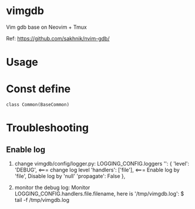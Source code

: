 # vimgdb
Vim gdb base on Neovim + Tmux

Ref: https://github.com/sakhnik/nvim-gdb/

# Usage

# Const define

	class Common(BaseCommon)

# Troubleshooting

## Enable log

1. change vimgdb/config/logger.py:
	LOGGING_CONFIG.loggers
        '': {
            'level':     'DEBUG',    <=== change log level
            'handlers':  ['file'],   <=== Enable log by 'file', Disable log by 'null'
            'propagate': False
        },

2. monitor the debug log:
	Monitor LOGGING_CONFIG.handlers.file.filename, here is '/tmp/vimgdb.log':
	$ tail -f /tmp/vimgdb.log
